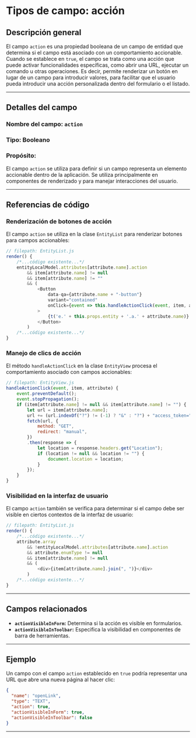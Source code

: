 # Tipos de campo: acción

## Descripción general

El campo `action` es una propiedad booleana de un campo de entidad que determina si el campo está asociado con un comportamiento accionable. Cuando se establece en `true`, el campo se trata como una acción que puede activar funcionalidades específicas, como abrir una URL, ejecutar un comando u otras operaciones. Es decir, permite renderizar un botón en lugar de un campo para introducir valores, para facilitar que el usuario pueda introducir una acción personalizada dentro del formulario o el listado.

---

## Detalles del campo

### **Nombre del campo:** `action`

### **Tipo:** Booleano

### **Propósito:**

El campo `action` se utiliza para definir si un campo representa un elemento accionable dentro de la aplicación. Se utiliza principalmente en componentes de renderizado y para manejar interacciones del usuario.

---

## Referencias de código

### **Renderización de botones de acción**

El campo `action` se utiliza en la clase `EntityList` para renderizar botones para campos accionables:

```javascript
// filepath: EntityList.js
render() {
    /*...código existente...*/
    entityLocalModel.attributes[attribute.name].action
        && item[attribute.name] != null
        && item[attribute.name] != ""
        && (
            <Button
                data-qa={attribute.name + "-button"}
                variant="contained"
                onClick={event => this.handleActionClick(event, item, attribute)}
            >
                {t('e.' + this.props.entity + '.a.' + attribute.name)}
            </Button>
        )
    /*...código existente...*/
}
```

### **Manejo de clics de acción**

El método `handleActionClick` en la clase `EntityView` procesa el comportamiento asociado con campos accionables:

```javascript
// filepath: EntityView.js
handleActionClick(event, item, attribute) {
    event.preventDefault();
    event.stopPropagation();
    if (item[attribute.name] != null && item[attribute.name] != "") {
        let url = item[attribute.name];
        url += (url.indexOf("?") != (-1) ? "&" : "?") + "access_token=" + this.props.context.accessToken;
        fetch(url, {
            method: "GET",
            redirect: "manual",
        })
        .then(response => {
            let location = response.headers.get("Location");
            if (location != null && location != "") {
                document.location = location;
            }
        });
    }
}
```

### **Visibilidad en la interfaz de usuario**

El campo `action` también se verifica para determinar si el campo debe ser visible en ciertos contextos de la interfaz de usuario:

```javascript
// filepath: EntityList.js
render() {
    /*...código existente...*/
    attribute.array
        && !entityLocalModel.attributes[attribute.name].action
        && attribute.enumType != null
        && item[attribute.name] != null
        && (
            <div>{item[attribute.name].join(", ")}</div>
        )
    /*...código existente...*/
}
```

---

## Campos relacionados

- **`actionVisibleInForm`:** Determina si la acción es visible en formularios.
- **`actionVisibleInToolbar`:** Especifica la visibilidad en componentes de barra de herramientas.

---

## Ejemplo

Un campo con el campo `action` establecido en `true` podría representar una URL que abre una nueva página al hacer clic:

```json
{
  "name": "openLink",
  "type": "TEXT",
  "action": true,
  "actionVisibleInForm": true,
  "actionVisibleInToolbar": false
}
```

---
